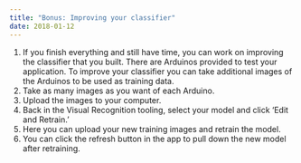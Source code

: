 ```yaml
---
title: "Bonus: Improving your classifier"
date: 2018-01-12
---
```


1. If you finish everything and still have time, you can work on improving the classifier that you built. There are Arduinos provided to test your application. To improve your classifier you can take additional images of the Arduinos to be used as training data.
2. Take as many images as you want of each Arduino.
3. Upload the images to your computer.
4. Back in the Visual Recognition tooling, select your model and click ‘Edit and Retrain.’
5. Here you can upload your new training images and retrain the model.
6. You can click the refresh button in the app to pull down the new model after retraining.
